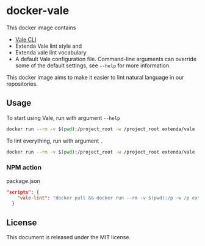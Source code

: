 # docker-vale

This docker image contains

* [Vale CLI](https://github.com/errata-ai/vale)
* Extenda Vale lint style and
* Extenda vale lint vocabulary
* A default Vale configuration file. Command-line arguments can override some of the default settings, see `--help` for more information.

This docker image aims to make it easier to lint natural language in our repositories.

## Usage

To start using Vale, run with argument `--help`

```bash
docker run --rm -v $(pwd):/project_root -w /project_root extenda/vale --help
```

To lint everything, run with argument `.`

```bash
docker run --rm -v $(pwd):/project_root -w /project_root extenda/vale .
```

### NPM action

package.json

```json
"scripts": {
    "vale-lint": "docker pull && docker run --rm -v $(pwd):/p -w /p extenda/vale --no-wrap --minAlertLevel=error $(git diff --name-only)"
  }
```

## License

This document is released under the MIT license.
